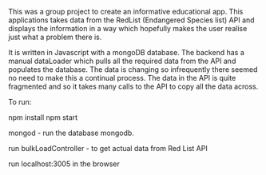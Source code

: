 This was a group project to create an informative educational app. This applications takes data from the RedList (Endangered Species list) API and 
displays the information in a way which hopefully makes the user realise just what a problem there is. 

It is written in Javascript with a mongoDB database.  The backend has a manual dataLoader which pulls all the required data 
from the API and populates the database. The data is changing so infrequently there seemed no need to make this a continual 
process. The data in the API is quite fragmented and so it takes many calls to the API to copy all the data across.


To run:

npm install
npm start

mongod - run the database mongodb. 


run bulkLoadController   - to get actual data from Red List API

run localhost:3005 in the browser 

